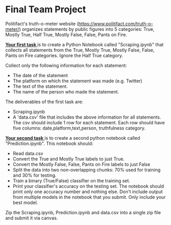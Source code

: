 # Final Team Project

Politifact's truth-o-meter website (https://www.politifact.com/truth-o-meter/) organizes statements by public figures into 5 categories: True, Mostly True, Half True, Mostly False, False, Pants on Fire.

<ins> __Your first task__ </ins> is to create a Python Notebook called "Scraping.ipynb" that  collects all statements from the True, Mostly True, Mostly False, False, Pants on Fire categories. Ignore the Half True category. <br>

Collect only the following information for each statement:

* The date of the statement
* The platform on which the statement was made (e.g. Twitter)
* The text of the statement.
* The name of the person who made the statement.

The deliverables of the first task are: <br>

* Scraping.ipynb
* A 'data.csv' file  that includes the above information for all statements. The csv should include 1 row for each statement. Each row should have five columns: date,platform,text,person, truthfulness category. <br>
 

<ins> __Your second task__ </ins> is to create a second python notebook called "Prediction.ipynb". This notebook should: <br>
* Read data.csv
* Convert the  True and Mostly True labels to just True.
* Convert the Mostly False, False, Pants on Fire labels to just False  
* Split the data into two non-overlapping chunks: 70% used for training and 30% for testing.
* Train a binary (True/False) classifier on the training set.
* Print your classifier's accuracy on the testing set. The notebook should print only one accuracy number and nothing else. Don't include output from multiple models in the notebook that you submit. Only include your best model. <br>

Zip the Scraping.ipynb, Prediction.ipynb and data.csv into a single zip file and submit it via canvas.
